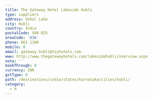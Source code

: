 ```yaml
---
title: The Gateway Hotel Lakeside Hubli
type: suppliers
address: Unkal Lake
city: Hubli
country: India
postalCode: 580 025
areaCode: '836'
phone: 661 1100
mobile: 0
email: gateway.hubli@tajhotels.com
www: http://www.thegatewayhotels.com/lakesidehubli/overview.aspx
note: ''
bookThrough: 0
currency: INR
gstType: 0
path: /destinations/india/states/karnataka/cities/hubli/
category:
  - H
---
```


